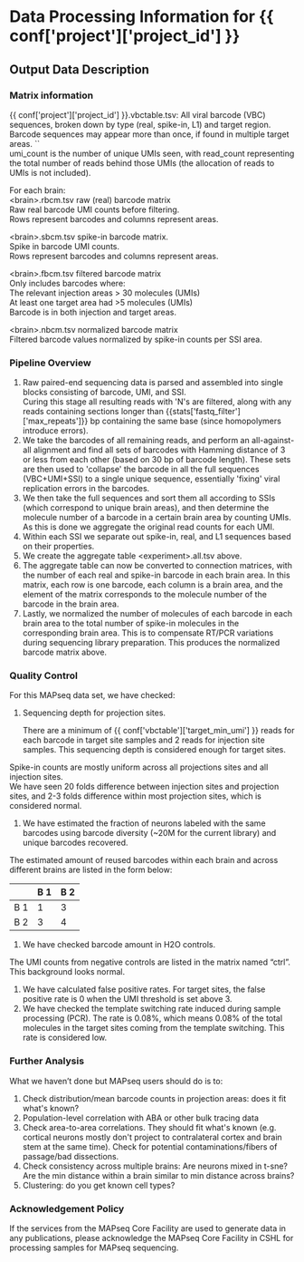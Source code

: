 
# Data Processing Information for {{ conf['project']['project_id'] }}

## Output Data Description

### Matrix information

{{ conf['project']['project_id'] }}.vbctable.tsv:		All viral barcode (VBC) sequences, broken down by type (real, spike-in, L1) and target region.  
			Barcode sequences may appear more than once, if found in multiple target areas. \`\`  
umi\_count is the number of unique UMIs seen, with read\_count representing the total number of reads behind those UMIs (the allocation of reads to UMIs is not included). 

For each brain:  
\<brain\>.rbcm.tsv	raw (real) barcode matrix	  
Raw real barcode UMI counts before filtering.   
Rows represent barcodes and columns represent areas. 

\<brain\>.sbcm.tsv	spike-in barcode matrix.   
			Spike in barcode UMI counts.   
			Rows represent barcodes and columns represent areas. 

\<brain\>.fbcm.tsv	filtered barcode matrix  
			Only includes barcodes where:   
The relevant injection areas \> 30 molecules (UMIs)   
				At least one target area had \>5 molecules (UMIs)  
Barcode is in both injection and target areas.  

\<brain\>.nbcm.tsv	normalized barcode matrix  
			Filtered barcode values normalized by spike-in counts per SSI area. 


### Pipeline Overview

1. Raw paired-end sequencing data is parsed and assembled into single blocks consisting of barcode, UMI, and SSI.   
   Curing this stage all resulting reads with 'N's are filtered, along with any reads containing sections longer than {{stats['fastq_filter']['max_repeats']}} bp containing the same base (since homopolymers introduce errors).    
2. We take the barcodes of all remaining reads, and perform an all-against-all alignment and find all sets of barcodes with Hamming distance of 3 or less from each other (based on 30 bp of barcode length). These sets are then used to 'collapse' the barcode in all the full sequences (VBC+UMI+SSI) to a single unique sequence, essentially 'fixing' viral replication errors in the barcodes.   
3. We then take the full sequences and sort them all according to SSIs (which correspond to unique brain areas), and then determine the molecule number of a barcode in a certain brain area by counting UMIs. As this is done we aggregate the original read counts for each UMI.   
4. Within each SSI we separate out spike-in, real, and L1 sequences based on their properties.   
5. We create the aggregate table \<experiment\>.all.tsv above.   
6. The aggregate table can now be converted to connection matrices, with the number of each real and spike-in barcode in each brain area. In this matrix, each row is one barcode, each column is a brain area, and the element of the matrix corresponds to the molecule number of the barcode in the brain area.  
7. Lastly, we normalized the number of molecules of each barcode in each brain area to the total number of spike-in molecules in the corresponding brain area.  This is to compensate RT/PCR variations during sequencing library preparation.  This produces the normalized barcode matrix above. 

### Quality Control

 For this MAPseq data set, we have checked:

1. Sequencing depth for projection sites. 

   There are a minimum of {{ conf['vbctable']['target_min_umi'] }}  reads for each barcode in target site samples and 2 reads for injection site samples. This sequencing depth is considered enough for target sites.

Spike-in counts are mostly uniform across all projections sites and all injection sites.  
We have seen 20 folds difference between injection sites and projection sites, and 2-3 folds difference within most projection sites, which is considered normal. 

1. We have estimated the fraction of neurons labeled with the same barcodes using barcode diversity (\~20M for the current library) and unique barcodes recovered. 

The estimated amount of reused barcodes within each brain and across different brains are listed in the form below:

|  | B 1 | B 2 |
| :---- | :---- | :---- |
| B 1 | 1 | 3 |
| B 2 | 3 | 4 |

1. We have checked barcode amount in H2O controls. 

The UMI counts from negative controls are listed in the matrix named “ctrl”. This background looks normal. 

1. We have calculated false positive rates. For target sites, the false positive rate is 0 when the UMI threshold is set above 3\.  
1. We have checked the template switching rate induced during sample processing (PCR). The rate is 0.08%, which means 0.08% of the total molecules in the target sites coming from the template switching. This rate is considered low.

### Further Analysis

What we haven’t done but MAPseq users should do is to:

1. Check distribution/mean barcode counts in projection areas: does it fit what's known?  
1. Population-level correlation with ABA or other bulk tracing data  
1. Check area-to-area correlations. They should fit what's known (e.g. cortical neurons mostly don't project to contralateral cortex and brain stem at the same time). Check for potential contaminations/fibers of passage/bad dissections.   
1. Check consistency across multiple brains: Are neurons mixed in t-sne? Are the min distance within a brain similar to min distance across brains?  
1. Clustering: do you get known cell types?

### Acknowledgement Policy

If the services from the MAPseq Core Facility are used to generate data in any publications, please acknowledge the MAPseq Core Facility in CSHL for processing samples for MAPseq sequencing.


